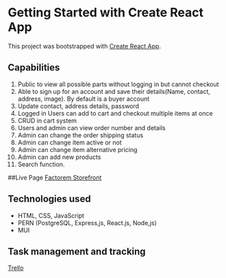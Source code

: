 # Getting Started with Create React App

This project was bootstrapped with [Create React App](https://github.com/facebook/create-react-app).

## Capabilities

1. Public to view all possible parts without logging in but cannot checkout
2. Able to sign up for an account and save their details(Name, contact, address, image). By default is a buyer account
3. Update contact, address details, password
4. Logged in Users can add to cart and checkout multiple items at once
5. CRUD in cart system
6. Users and admin can view order number and details
7. Admin can change the order shipping status
8. Admin can change item active or not
9. Admin can change item alternative pricing
10. Admin can add new products
11. Search function. 

##Live Page
[Factorem Storefront](https://factoremstore.onrender.com/)

## Technologies used
- HTML, CSS, JavaScript
- PERN (PostgreSQL, Express,js, React.js, Node,js)
- MUI

## Task management and tracking
[Trello](https://trello.com/b/GqhQpcf6/factorem-storefront)


